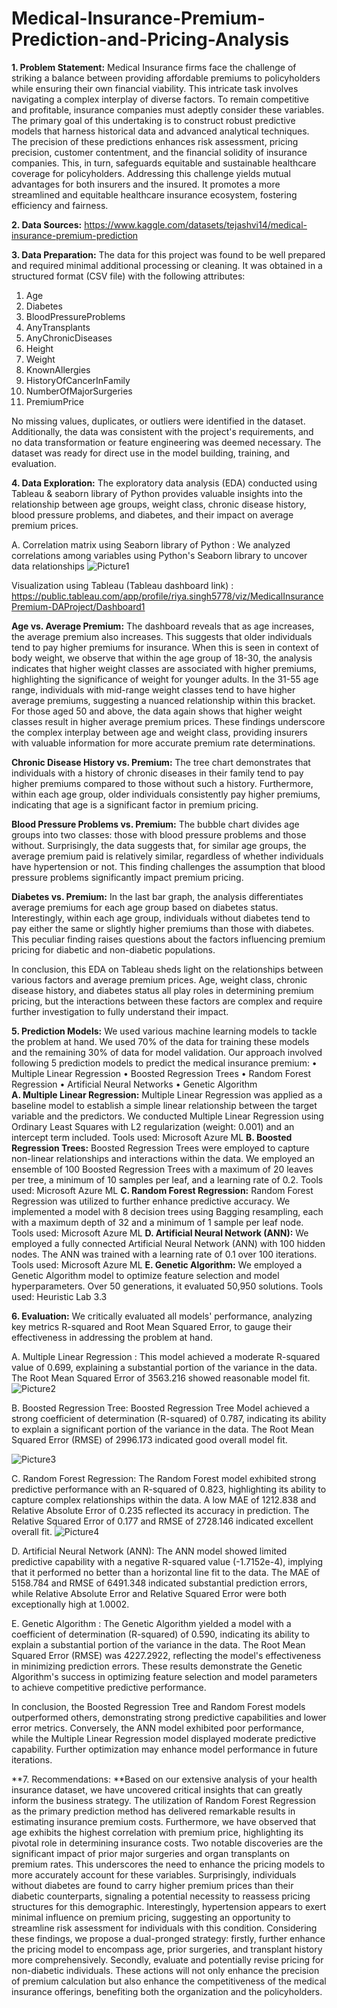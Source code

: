 # Medical-Insurance-Premium-Prediction-and-Pricing-Analysis

**1.	Problem Statement:** Medical Insurance firms face the challenge of striking a balance between providing affordable premiums to policyholders while ensuring their own financial viability. This intricate task involves navigating a complex interplay of diverse factors. To remain competitive and profitable, insurance companies must adeptly consider these variables.
The primary goal of this undertaking is to construct robust predictive models that harness historical data and advanced analytical techniques. The precision of these predictions enhances risk assessment, pricing precision, customer contentment, and the financial solidity of insurance companies. This, in turn, safeguards equitable and sustainable healthcare coverage for policyholders.
Addressing this challenge yields mutual advantages for both insurers and the insured. It promotes a more streamlined and equitable healthcare insurance ecosystem, fostering efficiency and fairness.

**2.	Data Sources:** https://www.kaggle.com/datasets/tejashvi14/medical-insurance-premium-prediction


**3.	Data Preparation:** The data for this project was found to be well prepared and required minimal additional processing or cleaning. It was obtained in a structured format (CSV file) with the following attributes:
1. Age	
2. Diabetes	
3. BloodPressureProblems	
4. AnyTransplants	
5. AnyChronicDiseases	
6. Height	
7. Weight	
8. KnownAllergies	
9. HistoryOfCancerInFamily	
10. NumberOfMajorSurgeries	
11. PremiumPrice 

No missing values, duplicates, or outliers were identified in the dataset. Additionally, the data was consistent with the project's requirements, and no data transformation or feature engineering was deemed necessary.
The dataset was ready for direct use in the model building, training, and evaluation.

**4.	Data Exploration:** The exploratory data analysis (EDA) conducted using Tableau & seaborn library of Python provides valuable insights into the relationship between age groups, weight class, chronic disease history, blood pressure problems, and diabetes, and their impact on average premium prices.

A.	Correlation matrix using Seaborn library of Python :
We analyzed correlations among variables using Python's Seaborn library to uncover data relationships
![Picture1](https://github.com/Riya4983/Medical-Insurance-Premium-Prediction-and-Pricing-Analysis/assets/129305827/d52cfc6e-2ee8-4b0a-aa17-958b5c345963)
 

Visualization using Tableau (Tableau dashboard link) : https://public.tableau.com/app/profile/riya.singh5778/viz/MedicalInsurancePremium-DAProject/Dashboard1

**Age vs. Average Premium:** The dashboard reveals that as age increases, the average premium also increases. This suggests that older individuals tend to pay higher premiums for insurance. When this is seen in context of body weight, we observe that within the age group of 18-30, the analysis indicates that higher weight classes are associated with higher premiums, highlighting the significance of weight for younger adults. In the 31-55 age range, individuals with mid-range weight classes tend to have higher average premiums, suggesting a nuanced relationship within this bracket. For those aged 50 and above, the data again shows that higher weight classes result in higher average premium prices. These findings underscore the complex interplay between age and weight class, providing insurers with valuable information for more accurate premium rate determinations.

**Chronic Disease History vs. Premium:** The tree chart demonstrates that individuals with a history of chronic diseases in their family tend to pay higher premiums compared to those without such a history. Furthermore, within each age group, older individuals consistently pay higher premiums, indicating that age is a significant factor in premium pricing.

**Blood Pressure Problems vs. Premium:** The bubble chart divides age groups into two classes: those with blood pressure problems and those without. Surprisingly, the data suggests that, for similar age groups, the average premium paid is relatively similar, regardless of whether individuals have hypertension or not. This finding challenges the assumption that blood pressure problems significantly impact premium pricing.

**Diabetes vs. Premium:** In the last bar graph, the analysis differentiates average premiums for each age group based on diabetes status. Interestingly, within each age group, individuals without diabetes tend to pay either the same or slightly higher premiums than those with diabetes. This peculiar finding raises questions about the factors influencing premium pricing for diabetic and non-diabetic populations.

In conclusion, this EDA on Tableau sheds light on the relationships between various factors and average premium prices. Age, weight class, chronic disease history, and diabetes status all play roles in determining premium pricing, but the interactions between these factors are complex and require further investigation to fully understand their impact.

**5.	Prediction Models:** We used various machine learning models to tackle the problem at hand. We used 70% of the data for training these models and the remaining 30% of data for model validation. Our approach involved following 5 prediction models to predict the medical insurance premium:
•	 Multiple Linear Regression
•	 Boosted Regression Trees
•	 Random Forest Regression
•	 Artificial Neural Networks
•	 Genetic Algorithm										
**A. Multiple Linear Regression:** Multiple Linear Regression was applied as a baseline model to establish a simple linear relationship between the target variable and the predictors. We conducted Multiple Linear Regression using Ordinary Least Squares with L2 regularization (weight: 0.001) and an intercept term included. 
Tools used: Microsoft Azure ML
**B. Boosted Regression Trees:** Boosted Regression Trees were employed to capture non-linear relationships and interactions within the data. We employed an ensemble of 100 Boosted Regression Trees with a maximum of 20 leaves per tree, a minimum of 10 samples per leaf, and a learning rate of 0.2. 
Tools used: Microsoft Azure ML
**C. Random Forest Regression:** Random Forest Regression was utilized to further enhance predictive accuracy. We implemented a model with 8 decision trees using Bagging resampling, each with a maximum depth of 32 and a minimum of 1 sample per leaf node. 
Tools used: Microsoft Azure ML
**D. Artificial Neural Network (ANN):** We employed a fully connected Artificial Neural Network (ANN) with 100 hidden nodes. The ANN was trained with a learning rate of 0.1 over 100 iterations. 
Tools used: Microsoft Azure ML
**E. Genetic Algorithm:** We employed a Genetic Algorithm model to optimize feature selection and model hyperparameters. Over 50 generations, it evaluated 50,950 solutions. 
Tools used: Heuristic Lab 3.3

**6.	Evaluation:** We critically evaluated all models' performance, analyzing key metrics R-squared and Root Mean Squared Error, to gauge their effectiveness in addressing the problem at hand. 

A.	Multiple Linear Regression : This model achieved a moderate R-squared value of 0.699, explaining a substantial portion of the variance in the data. The Root Mean Squared Error of 3563.216 showed reasonable model fit.
![Picture2](https://github.com/Riya4983/Medical-Insurance-Premium-Prediction-and-Pricing-Analysis/assets/129305827/0820059a-3688-4a13-a00b-a01ce406160e)
 
B.	Boosted Regression Tree: Boosted Regression Tree Model achieved a strong coefficient of determination (R-squared) of 0.787, indicating its ability to explain a significant portion of the variance in the data. The Root Mean Squared Error (RMSE) of 2996.173 indicated good overall model fit. 

![Picture3](https://github.com/Riya4983/Medical-Insurance-Premium-Prediction-and-Pricing-Analysis/assets/129305827/9f84eab4-fcea-4565-9ab4-02745f77553d)
 
C.	Random Forest Regression: The Random Forest model exhibited strong predictive performance with an R-squared of 0.823, highlighting its ability to capture complex relationships within the data. A low MAE of 1212.838 and Relative Absolute Error of 0.235 reflected its accuracy in prediction. The Relative Squared Error of 0.177 and RMSE of 2728.146 indicated excellent overall fit.
![Picture4](https://github.com/Riya4983/Medical-Insurance-Premium-Prediction-and-Pricing-Analysis/assets/129305827/89918a6f-b6d6-4fad-95bf-4758d526e246)
 
D.	Artificial Neural Network (ANN): The ANN model showed limited predictive capability with a negative R-squared value (-1.7152e-4), implying that it performed no better than a horizontal line fit to the data. The MAE of 5158.784 and RMSE of 6491.348 indicated substantial prediction errors, while Relative Absolute Error and Relative Squared Error were both exceptionally high at 1.0002. 
 
E.	Genetic Algorithm : The Genetic Algorithm yielded a model with a coefficient of determination (R-squared) of 0.590, indicating its ability to explain a substantial portion of the variance in the data. The Root Mean Squared Error (RMSE) was 4227.2922, reflecting the model's effectiveness in minimizing prediction errors. These results demonstrate the Genetic Algorithm's success in optimizing feature selection and model parameters to achieve competitive predictive performance.
 
 

In conclusion, the Boosted Regression Tree and Random Forest models outperformed others, demonstrating strong predictive capabilities and lower error metrics. Conversely, the ANN model exhibited poor performance, while the Multiple Linear Regression model displayed moderate predictive capability. Further optimization may enhance model performance in future iterations.

**7.	Recommendations: **Based on our extensive analysis of your health insurance dataset, we have uncovered critical insights that can greatly inform the business strategy. The utilization of Random Forest Regression as the primary prediction method has delivered remarkable results in estimating insurance premium costs. Furthermore, we have observed that age exhibits the highest correlation with premium price, highlighting its pivotal role in determining insurance costs. 
Two notable discoveries are the significant impact of prior major surgeries and organ transplants on premium rates. This underscores the need to enhance the pricing models to more accurately account for these variables. Surprisingly, individuals without diabetes are found to carry higher premium prices than their diabetic counterparts, signaling a potential necessity to reassess pricing structures for this demographic. Interestingly, hypertension appears to exert minimal influence on premium pricing, suggesting an opportunity to streamline risk assessment for individuals with this condition. 
Considering these findings, we propose a dual-pronged strategy: firstly, further enhance the pricing model to encompass age, prior surgeries, and transplant history more comprehensively. Secondly, evaluate and potentially revise pricing for non-diabetic individuals. These actions will not only enhance the precision of premium calculation but also enhance the competitiveness of the medical insurance offerings, benefiting both the organization and the policyholders.

